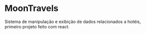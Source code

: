 # MoonTravels
Sistema de manipulação e exibição de dados relacionados a hotéis, primeiro projeto feito com react.
